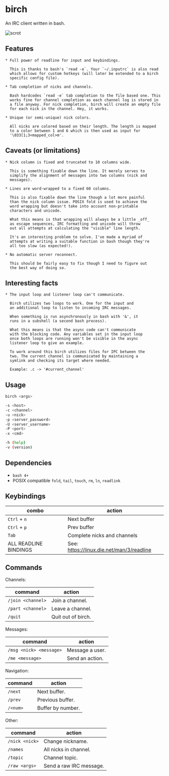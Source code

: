 # birch

An IRC client written in bash.

![scrot](https://user-images.githubusercontent.com/6799467/75714877-2793ab80-5cd5-11ea-8aad-92d7f245bdaf.jpg)

## Features

```
* Full power of readline for input and keybindings. 

  This is thanks to bash's `read -e`. Your `~/.inputrc` is also read 
  which allows for custom hotkeys (will later be extended to a birch 
  specific config file).

* Tab completion of nicks and channels. 
  
  Bash hardcodes `read -e` tab completion to the file based one. This 
  works fine for channel completion as each channel log is stored in 
  a file anyway. For nick completion, birch will create an empty file 
  for each nick in the channel. Hey, it works.

* Unique (or semi-unique) nick colors.

  All nicks are colored based on their length. The length is mapped
  to a color between 1 and 6 which is then used as input for 
  '\033[1;3<mapped_col>m'.
```

## Caveats (or limitations)

```
* Nick column is fixed and truncated to 10 columns wide.
  
  This is something fixable down the line. It merely serves to
  simplify the alignment of messages into two columns (nick and
  messages).

* Lines are word-wrapped to a fixed 60 columns.

  This is also fixable down the line though a lot more painful
  than the nick column issue. POSIX fold is used to achieve the
  word wrapping but doesn't take into account non-printable
  characters and unicode.

  What this means is that wrapping will always be a little _off_
  as escape sequences, IRC formatting and unicode will throw
  out all attempts at calculating the "visible" line length.

  It's an interesting problem to solve. I've made a myriad of
  attempts at writing a suitable function in bash though they're
  all too slow (as expected!).

* No automatic server reconnect.

  This should be fairly easy to fix though I need to figure out
  the best way of doing so.
```


## Interesting facts

```
* The input loop and listener loop can't communicate.

  Birch utilizes two loops to work. One for the input and 
  an additional loop to listen to incoming IRC messages.

  When something is run asynchronously in bash with '&', it
  runs in a subshell (a second bash process).

  What this means is that the async code can't communicate
  with the blocking code. Any variables set in the input loop
  once both loops are running won't be visible in the async
  listener loop to give an example.

  To work around this birch utilizes files for IPC between the
  two. The current channel is communicated by maintaining a 
  symlink and checking its target where needed.

  Example: .c -> '#current_channel'
```


## Usage

```sh
birch <args>

-s <host>
-c <channel>
-u <nick>
-p <server_password>
-U <server_username>
-P <port>
-x <cmd>

-h (help)
-v (version)
```

## Dependencies

- `bash 4+`
- POSIX compatible `fold`, `tail`, `touch`, `rm`, `ln`, `readlink`


## Keybindings

| combo                      | action                       |
| -------------------------- | ---------------------------- |
| `Ctrl` + `n`               | Next buffer                  |
| `Ctrl` + `p`               | Prev buffer                  |
| `Tab`                      | Complete nicks and channels  |
| ALL READLINE BINDINGS      | See: https://linux.die.net/man/3/readline  |


## Commands

Channels:

| command                    | action                  |
| -------------------------- | ----------------------- |
| `/join <channel>`          | Join a channel.         |
| `/part <channel>`          | Leave a channel.        |
| `/quit`                    | Quit out of birch.      |

Messages:

| command                    | action                  |
| -------------------------- | ----------------------- |
| `/msg <nick> <message>`    | Message a user.         |
| `/me <message>`            | Send an action.         |

Navigation:

| command                    | action                  |
| -------------------------- | ----------------------- |
| `/next`                    | Next buffer.            |
| `/prev`                    | Previous buffer.        |
| `/<num>`                   | Buffer by number.       |

Other:

| command                    | action                  |
| -------------------------- | ----------------------- |
| `/nick <nick>`             | Change nickname.        |
| `/names`                   | All nicks in channel.   |
| `/topic`                   | Channel topic.          |
| `/raw <args>`              | Send a raw IRC message. |
